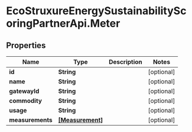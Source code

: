 # EcoStruxureEnergySustainabilityScoringPartnerApi.Meter

## Properties

Name | Type | Description | Notes
------------ | ------------- | ------------- | -------------
**id** | **String** |  | [optional] 
**name** | **String** |  | [optional] 
**gatewayId** | **String** |  | [optional] 
**commodity** | **String** |  | [optional] 
**usage** | **String** |  | [optional] 
**measurements** | [**[Measurement]**](Measurement.md) |  | [optional] 


